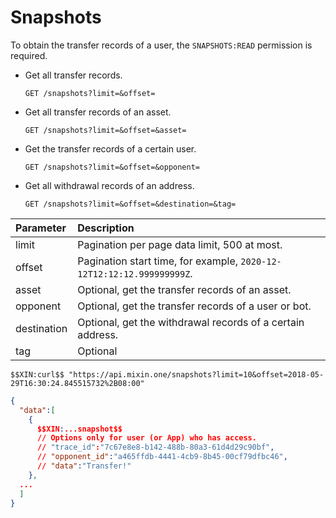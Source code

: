 # Snapshots

To obtain the transfer records of a user, the `SNAPSHOTS:READ` permission is required.

- Get all transfer records.

  `GET /snapshots?limit=&offset=`

- Get all transfer records of an asset.

  `GET /snapshots?limit=&offset=&asset=`

- Get the transfer records of a certain user.

  `GET /snapshots?limit=&offset=&opponent=`

- Get all withdrawal records of an address.

  `GET /snapshots?limit=&offset=&destination=&tag=`

| Parameter | Description |
| :----- | :---- |
| limit | Pagination per page data limit, 500 at most. |
| offset | Pagination start time, for example, `2020-12-12T12:12:12.999999999Z`. |
| asset | Optional, get the transfer records of an asset. |
| opponent | Optional, get the transfer records of a user or bot. |
| destination | Optional, get the withdrawal records of a certain address. |
| tag | Optional |

```shell
$$XIN:curl$$ "https://api.mixin.one/snapshots?limit=10&offset=2018-05-29T16:30:24.845515732%2B08:00"
```

```json
{
  "data":[
    {
      $$XIN:...snapshot$$
      // Options only for user (or App) who has access.
      // "trace_id":"7c67e8e8-b142-488b-80a3-61d4d29c90bf",
      // "opponent_id":"a465ffdb-4441-4cb9-8b45-00cf79dfbc46",
      // "data":"Transfer!"
    },
  ...
  ]
}
```
